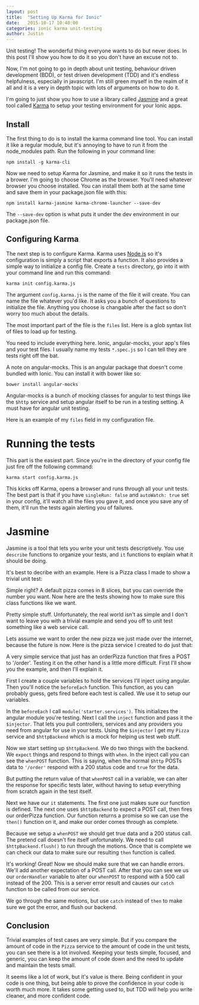 ```yaml
---
layout: post
title:  "Setting Up Karma for Ionic"
date:   2015-10-17 10:40:00
categories: ionic karma unit-testing
author: Justin
---
```


Unit testing! The wonderful thing everyone wants to do but never does.
In this post I'll show you how to do it so you don't have an excuse not to.

Now, I'm not going to go in depth about unit testing, behaviour driven development (BDD),
or test driven development (TDD) and it's endless helpfulness, especially in javascript.
I'm still green myself in the realm of it all and it is a very in depth topic with lots
of arguments on how to do it.

I'm going to just show you how to use a library called [Jasmine](http://jasmine.github.io/)
and a great tool called [Karma](http://karma-runner.github.io/0.13/intro/installation.html)
to setup your testing environment for your Ionic apps.

## Install
The first thing to do is to install the karma command line tool. You can install it like a
regular module, but it's annoying to have to run it from the node_modules path. Run the
following in your command line:

`npm install -g karma-cli`

Now we need to setup Karma for Jasmine, and make it so it runs the tests in a brower.
I'm going to choose Chrome as the browser. You'll need whatever browser you choose installed.
You can install them both at the same time and save them in your package.json file with this:

`npm install karma-jasmine karma-chrome-launcher --save-dev`

The `--save-dev` option is what puts it under the dev environment in our package.json file.

## Configuring Karma
The next step is to configure Karma. Karma uses [Node.js](https://nodejs.org/en/) so it's configuration
is simply a script that exports a function. It also provides a simple way to initialize a config file.
Create a `tests` directory, go into it with your command line and run this command:

`karma init config.karma.js`

The argument `config.karma.js` is the name of the file it will create. You can name the file whatever you'd like. It asks you a bunch of questions to initialize the file. Anything you choose is changable after the fact
so don't worry too much about the details.

The most important part of the file is the `files` list. Here is a glob syntax list of files to load up for testing.

You need to include everything here. Ionic, angular-mocks, your app's files and your test files. I usually name
my tests `*.spec.js` so I can tell they are tests right off the bat.

A note on angular-mocks. This is an angular package that doesn't come bundled with Ionic. You can install it with bower like so:

`bower install angular-mocks`

Angular-mocks is a bunch of mocking classes for angular to test things like the `$http` service and setup
angular itself to be run in a testing setting. A must have for angular unit testing.

Here is an example of my `files` field in my configuration file.

<script src="https://gist.github.com/jbasinger/877d3608d4dd37fa1b0b.js?file=files.js"></script>

# Running the tests
This part is the easiest part. Since you're in the directory of your config file just fire off the following command:

`karma start config.karma.js`

This kicks off Karma, opens a browser and runs through all your unit tests. The best part is that if you have `singleRun: false` and `autoWatch: true` set in your config, it'll watch all the files you gave it, and once you save any of them, it'll run the tests again alerting you of failures.

# Jasmine
Jasmine is a tool that lets you write your unit tests descriptively. You use `describe` functions
to organize your tests, and `it` functions to explain what it should be doing.

It's best to decribe with an example. Here is a Pizza class I made to show a trivial unit test:

<script src="https://gist.github.com/jbasinger/877d3608d4dd37fa1b0b.js?file=pizza.js"></script>

Simple right? A default pizza comes in 8 slices, but you can override the number you want.
Now here are the tests showing how to make sure this class functions like we want.

<script src="https://gist.github.com/jbasinger/877d3608d4dd37fa1b0b.js?file=pizzaTest.js"></script>

Pretty simple stuff. Unfortunately, the real world isn't as simple and I don't want to leave you with
a trivial example and send you off to unit test something like a web service call.

Lets assume we want to order the new pizza we just made over the internet, because the future is now.
Here is the pizza service I created to do just that:

<script src="https://gist.github.com/jbasinger/877d3608d4dd37fa1b0b.js?file=pizzaService.js"></script>

A very simple service that just has an orderPizza function that fires a POST to '/order'. Testing it on
the other hand is a little more difficult. First I'll show you the example, and then I'll explain it.

<script src="https://gist.github.com/jbasinger/877d3608d4dd37fa1b0b.js?file=pizzaServiceTest.js"></script>

First I create a couple variables to hold the services I'll inject using angular. Then you'll notice the `beforeEach` function. This function, as you can probably guess, gets fired before each test is called. We use it to setup our variables.

In the `beforeEach` I call `module('starter.services')`. This initializes the angular module you're testing.
Next I call the `inject` function and pass it the `$injector`. That lets you pull controllers, services and any providers you need from angular for use in your tests. Using the `$injector` I get my `Pizza` service and `$httpBackend` which is a mock for helping us test web stuff.

Now we start setting up `$httpBackend`. We do two things with the backend. We `expect` things and respond to things with `when`. In the inject call you can see the `whenPOST` function. This is saying, when the normal `$http` POSTs data to `'/order'` respond with a 200 status code and `true` for the data.

But putting the return value of that `whenPOST` call in a variable, we can alter the response for specific tests later, without having to setup everything from scratch again in the test itself.

Next we have our `it` statements. The first one just makes sure our function is defined. The next one uses
`$httpBackend` to expect a POST call, then fires our orderPizza function. Our function returns a promise so
we can use the `then()` function on it, and make our order comes through as complete.

Because we setup a `whenPOST` we should get true data and a 200 status call. The pretend call doesn't fire
itself unfortunately. We need to call `$httpBackend.flush()` to run through the motions. Once that is complete we can check our data to make sure our resulting `then` function is called.

It's working! Great! Now we should make sure that we can handle errors. We'll add another expectation of
a POST call. After that you can see we us our `orderHandler` variable to alter our `whenPOST` to respond
with a 500 call instead of the 200. This is a server error result and causes our `catch` function to be
called from our service.

We go through the same motions, but use `catch` instead of `then` to make sure we got the error, and
flush our backend.

## Conclusion

Trivial examples of test cases are very simple. But if you compare the amount of code in the `Pizza` service
to the amount of code in the unit tests, you can see there is a lot involved. Keeping your tests simple,
focused, and generic, you can keep the amount of code down and the need to update and maintain the tests
small.

It seems like a lot of work, but it's value is there. Being confident in your code is one thing, but being able to prove the confidence in your code is worth much more. It takes some getting used to, but TDD will
help you write cleaner, and more confident code.
